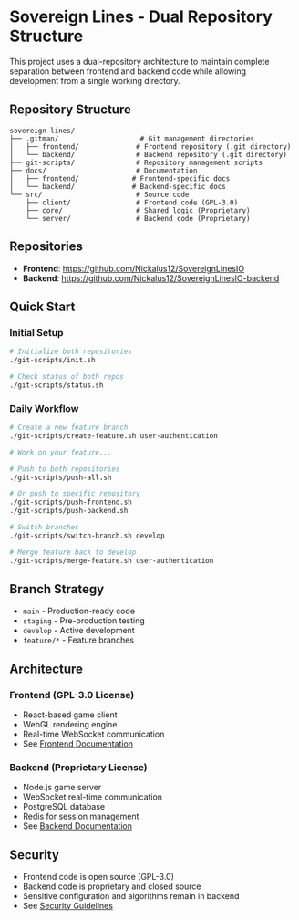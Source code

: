 # Sovereign Lines - Dual Repository Structure

This project uses a dual-repository architecture to maintain complete separation between frontend and backend code while allowing development from a single working directory.

## Repository Structure

```
sovereign-lines/
├── .gitman/                    # Git management directories
│   ├── frontend/              # Frontend repository (.git directory)
│   └── backend/               # Backend repository (.git directory)
├── git-scripts/               # Repository management scripts
├── docs/                      # Documentation
│   ├── frontend/             # Frontend-specific docs
│   └── backend/              # Backend-specific docs
└── src/                       # Source code
    ├── client/                # Frontend code (GPL-3.0)
    ├── core/                  # Shared logic (Proprietary)
    └── server/                # Backend code (Proprietary)
```

## Repositories

- **Frontend**: https://github.com/Nickalus12/SovereignLinesIO
- **Backend**: https://github.com/Nickalus12/SovereignLinesIO-backend

## Quick Start

### Initial Setup

```bash
# Initialize both repositories
./git-scripts/init.sh

# Check status of both repos
./git-scripts/status.sh
```

### Daily Workflow

```bash
# Create a new feature branch
./git-scripts/create-feature.sh user-authentication

# Work on your feature...

# Push to both repositories
./git-scripts/push-all.sh

# Or push to specific repository
./git-scripts/push-frontend.sh
./git-scripts/push-backend.sh

# Switch branches
./git-scripts/switch-branch.sh develop

# Merge feature back to develop
./git-scripts/merge-feature.sh user-authentication
```

## Branch Strategy

- `main` - Production-ready code
- `staging` - Pre-production testing
- `develop` - Active development
- `feature/*` - Feature branches

## Architecture

### Frontend (GPL-3.0 License)
- React-based game client
- WebGL rendering engine
- Real-time WebSocket communication
- See [Frontend Documentation](./frontend/README.md)

### Backend (Proprietary License)
- Node.js game server
- WebSocket real-time communication
- PostgreSQL database
- Redis for session management
- See [Backend Documentation](./backend/README.md)

## Security

- Frontend code is open source (GPL-3.0)
- Backend code is proprietary and closed source
- Sensitive configuration and algorithms remain in backend
- See [Security Guidelines](./backend/SECURITY.md)